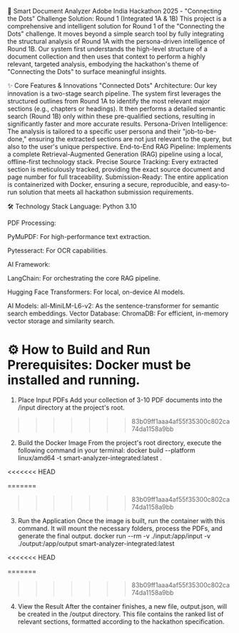 🚀 Smart Document Analyzer
Adobe India Hackathon 2025 - "Connecting the Dots"
Challenge Solution: Round 1 (Integrated 1A & 1B)
This project is a comprehensive and intelligent solution for Round 1 of the "Connecting the Dots" challenge. It moves beyond a simple search tool by fully integrating the structural analysis of Round 1A with the persona-driven intelligence of Round 1B.
Our system first understands the high-level structure of a document collection and then uses that context to perform a highly relevant, targeted analysis, embodying the hackathon's theme of "Connecting the Dots" to surface meaningful insights.


✨ Core Features & Innovations
"Connected Dots" Architecture: Our key innovation is a two-stage search pipeline. The system first leverages the structured outlines from Round 1A to identify the most relevant major sections (e.g., chapters or headings). It then performs a detailed semantic search (Round 1B) only within these pre-qualified sections, resulting in significantly faster and more accurate results.
Persona-Driven Intelligence: The analysis is tailored to a specific user persona and their "job-to-be-done," ensuring the extracted sections are not just relevant to the query, but also to the user's unique perspective.
End-to-End RAG Pipeline: Implements a complete Retrieval-Augmented Generation (RAG) pipeline using a local, offline-first technology stack.
Precise Source Tracking: Every extracted section is meticulously tracked, providing the exact source document and page number for full traceability.
Submission-Ready: The entire application is containerized with Docker, ensuring a secure, reproducible, and easy-to-run solution that meets all hackathon submission requirements.


🛠️ Technology Stack
Language: Python 3.10

PDF Processing:

PyMuPDF: For high-performance text extraction.

Pytesseract: For OCR capabilities.

AI Framework:

LangChain: For orchestrating the core RAG pipeline.

Hugging Face Transformers: For local, on-device AI models.

AI Models:
all-MiniLM-L6-v2: As the sentence-transformer for semantic search embeddings.
Vector Database:
ChromaDB: For efficient, in-memory vector storage and similarity search.


⚙️ How to Build and Run
Prerequisites:
Docker must be installed and running.
=======

1. Place Input PDFs
Add your collection of 3-10 PDF documents into the /input directory at the project's root.

>>>>>>> 83b09ff1aaa4af55f35300c802ca74da1158a9bb
2. Build the Docker Image
From the project's root directory, execute the following command in your terminal:
docker build --platform linux/amd64 -t smart-analyzer-integrated:latest .

<<<<<<< HEAD

=======
>>>>>>> 83b09ff1aaa4af55f35300c802ca74da1158a9bb
3. Run the Application
Once the image is built, run the container with this command. It will mount the necessary folders, process the PDFs, and generate the final output.
docker run --rm -v ./input:/app/input -v ./output:/app/output smart-analyzer-integrated:latest

<<<<<<< HEAD

=======
>>>>>>> 83b09ff1aaa4af55f35300c802ca74da1158a9bb
4. View the Result
After the container finishes, a new file, output.json, will be created in the /output directory. This file contains the ranked list of relevant sections, formatted according to the hackathon specification.
